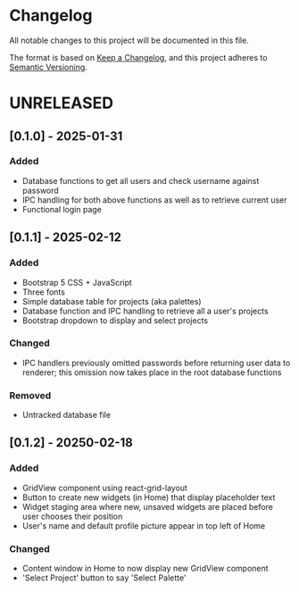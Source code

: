 # Changelog

All notable changes to this project will be documented in this file.

The format is based on [Keep a Changelog](https://keepachangelog.com/en/1.1.0/),
and this project adheres to [Semantic Versioning](https://semver.org/spec/v2.0.0.html).

# UNRELEASED

## [0.1.0] - 2025-01-31

### Added
- Database functions to get all users and check username against password
- IPC handling for both above functions as well as to retrieve current user
- Functional login page

## [0.1.1] - 2025-02-12

### Added
- Bootstrap 5 CSS + JavaScript
- Three fonts
- Simple database table for projects (aka palettes)
- Database function and IPC handling to retrieve all a user's projects
- Bootstrap dropdown to display and select projects

### Changed
- IPC handlers previously omitted passwords before returning user data to renderer;
this omission now takes place in the root database functions

### Removed
- Untracked database file

## [0.1.2] - 20250-02-18

### Added
- GridView component using react-grid-layout
- Button to create new widgets (in Home) that display placeholder text 
- Widget staging area where new, unsaved widgets are placed before user chooses their position
- User's name and default profile picture appear in top left of Home

### Changed
- Content window in Home to now display new GridView component
- 'Select Project' button to say 'Select Palette'